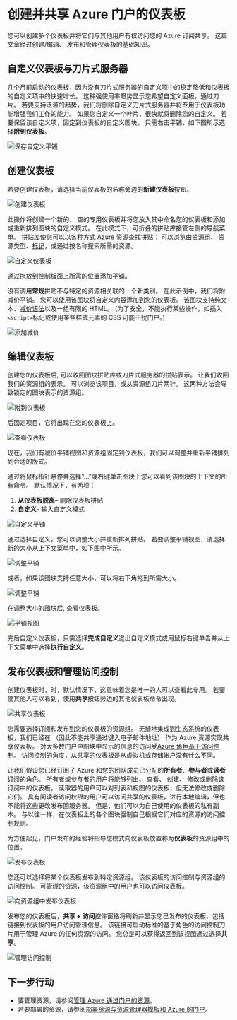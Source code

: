 <properties
   pageTitle="Azure 门户的仪表板 |Microsoft Azure"
   description="本文介绍如何创建和编辑仪表板在 Azure 的门户。"
   services="azure-portal"
   documentationCenter=""
   authors="sewatson"
   manager="timlt"
   editor="tysonn"/>

<tags
   ms.service="multiple"
   ms.devlang="NA"
   ms.topic="article"
   ms.tgt_pltfrm="NA"
   ms.workload="na"
   ms.date="09/06/2016"
   ms.author="sewatson"/>

# <a name="creating-and-sharing-dashboards-in-the-azure-portal"></a>创建并共享 Azure 门户的仪表板

您可以创建多个仪表板并将它们与其他用户有权访问您的 Azure 订阅共享。  这篇文章经过创建/编辑、 发布和管理仪表板的基础知识。

## <a name="customizing-dashboards-versus-blades"></a>自定义仪表板与刀片式服务器

几个月前启动的仪表板，因为没有刀片式服务器的自定义项中的稳定降低和仪表板的自定义项中的快速增长。 这种强使用率趋势显示您希望自定义面板，通过刀片。 若要支持泛滥的趋势，我们将删除自定义刀片式服务器并将专用于仪表板功能增强我们工作的能力。 如果您自定义一个叶片，很快就将删除您的自定义。 若要保留该自定义项，固定到仪表板的自定义图块。 只需右击平铺，如下图所示选择**附到仪表板**。

![保存自定义平铺](./media/azure-portal-dashboards/save-customization.png)

## <a name="create-a-dashboard"></a>创建仪表板

若要创建仪表板，请选择当前仪表板的名称旁边的**新建仪表板**按钮。  

![创建仪表板](./media/azure-portal-dashboards/new-dashboard.png)

此操作将创建一个新的、 空的专用仪表板并将您放入其中命名您的仪表板和添加或重新排列图块的自定义模式。  在此模式下，可折叠的拼贴库接管左侧的导航菜单。  拼贴库使您可以以各种方式 Azure 资源查找拼贴︰ 可以浏览由[资源组](../azure-resource-manager/resource-group-overview.md#resource-groups)、 资源类型、[标记](../resource-group-using-tags.md)，或通过按名称搜索所需的资源。  

![自定义仪表板](./media/azure-portal-dashboards/customize-dashboard.png)

通过拖放到控制板面上所需的位置添加平铺。

没有调用**常规**拼贴不与特定的资源相关联的一个新类别。  在此示例中，我们将附减价平铺。  您可以使用该图块将自定义内容添加到您的仪表板。  该图块支持纯文本、[减价语法](https://daringfireball.net/projects/markdown/syntax)以及一组有限的 HTML。  (为了安全，不能执行某些操作，如插入`<script>`标记或使用某些样式元素的 CSS 可能干扰门户。) 

![添加减价](./media/azure-portal-dashboards/add-markdown.png)

## <a name="edit-a-dashboard"></a>编辑仪表板

创建您的仪表板后, 可以收回图块拼贴库或刀片式服务器的拼贴表示。 让我们收回我们的资源组的表示。 可以浏览该项目，或从资源组刀片两针。 这两种方法会导致锁定的图块表示的资源组。

![附到仪表板](./media/azure-portal-dashboards/pin-to-dashboard.png)

后固定项目，它将出现在您的仪表板上。

![查看仪表板](./media/azure-portal-dashboards/view-dashboard.png)

现在，我们有减价平铺视图和资源组固定到仪表板，我们可以调整并重新平铺排列到合适的版式。

通过将鼠标指针悬停并选择"..."或右键单击图块上您可以看到该图块的上下文的所有命令。 默认情况下，有两项︰

1. **从仪表板脱离**– 删除仪表板拼贴
2.  **自定义**– 输入自定义模式

![自定义平铺](./media/azure-portal-dashboards/customize-tile.png)

通过选择自定义，您可以调整大小并重新排列拼贴。 若要调整平铺视图，请选择新的大小从上下文菜单中，如下图中所示。

![调整平铺](./media/azure-portal-dashboards/resize-tile.png)

或者，如果该图块支持任意大小，可以将右下角拖到所需大小。

![调整平铺](./media/azure-portal-dashboards/resize-corner.png)

在调整大小的图块后, 查看仪表板。

![平铺视图](./media/azure-portal-dashboards/view-tile.png)

完后自定义仪表板，只需选择**完成自定义**退出自定义模式或用鼠标右键单击并从上下文菜单中选择**执行自定义**。

## <a name="publish-a-dashboard-and-manage-access-control"></a>发布仪表板和管理访问控制

创建仪表板时，时，默认情况下，这意味着您是唯一的人可以查看此专用。  若要使其他人可以看到，使用**共享**按钮旁边的其他仪表板命令出现。

![共享仪表板](./media/azure-portal-dashboards/share-dashboard.png)

您需要选择订阅和发布到您的仪表板的资源组。 无缝地集成到生态系统的仪表板，我们已经在 （因此不能共享通过键入电子邮件地址） 作为 Azure 资源实现共享仪表板。  对大多数门户中图块中显示的信息的访问受[Azure 角色基于访问控制](../active-directory/role-based-access-control-configure.md )。 访问控制的角度，从共享的仪表板是从虚拟机或存储帐户没有什么不同。  

让我们假设您已经订阅了 Azure 和您的团队成员已分配的**所有者**、**参与者**或**读者**订阅的角色。  所有者或参与者的用户将能够列出、 查看、 创建、 修改或删除该订阅中的仪表板。  读取器的用户可以对列表和视图的仪表板，但无法修改或删除它们。  具有阅读者访问权限的用户可以访问共享的仪表板，进行本地编辑，但也不能将这些更改发布回服务器。  但是，他们可以为自己使用的仪表板的私有副本。  与以往一样，在仪表板上的各个图块强制自己根据它们对应的资源的访问控制规则。  

为方便起见，门户发布的经验将指导您模式向仪表板放置称为**仪表板**的资源组中的位置。  

![发布仪表板](./media/azure-portal-dashboards/publish-dashboard.png)

您还可以选择将某个仪表板发布到特定资源组。  该仪表板的访问控制与资源组的访问控制。  可管理的资源，该资源组中的用户也可以访问仪表板。

![向资源组中发布仪表板](./media/azure-portal-dashboards/publish-to-resource-group.png)

发布您的仪表板后，**共享 + 访问**控件窗格将刷新并显示您已发布的仪表板，包括链接到仪表板的用户访问管理信息。  该链接可启动标准的基于角色的访问控制刀片用于管理 Azure 的任何资源的访问。  您总是可以获得返回到该视图通过选择**共享**。

![管理访问控制](./media/azure-portal-dashboards/manage-access.png)

## <a name="next-steps"></a>下一步行动

- 要管理资源，请参阅[管理 Azure 通过门户的资源](resource-group-portal.md)。
- 若要部署的资源，请参阅[部署资源与资源管理器模板和 Azure 的门户](../resource-group-template-deploy-portal.md)。